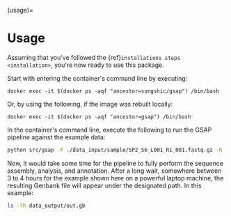 (usage)=

# Usage

Assuming that you've followed the {ref}`installations steps <installation>`, you're now ready to use this package.

Start with entering the container's command line by executing:

```docker
docker exec -it $(docker ps -aqf "ancestor=sungshic/gsap") /bin/bash
```

Or, by using the following, if the image was rebuilt locally:

```docker
docker exec -it $(docker ps -aqf "ancestor=gsap") /bin/bash
```

In the container's command line, execute the following to run the GSAP pipeline against the example data:

```bash
python src/gsap -F ./data_input/sample/SP2_S6_L001_R1_001.fastq.gz -R ./data_input/sample/SP2_S6_L001_R2_001.fastq.gz -N testgenome -A ./data_input/refseq/AL009126_v11/AL009126.fasta -B ./data_input/refseq/AL009126_v11/AL009126.gb -C "hello" -o "B. subtilis" -m "DNA" -O ./data_output/out.gb -T ./data_output/
```

Now, it would take some time for the pipeline to fully perform the sequence assembly, analysis, and annotation. 
After a long wait, somewhere between 3 to 4 hours for the example shown here on a powerful laptop machine, the resulting Genbank file will appear under the designated path. In this example:
```bash
ls -lh data_output/out.gb
```


